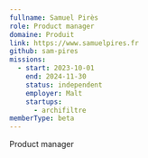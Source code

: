 ```yaml
---
fullname: Samuel Pirès
role: Product manager
domaine: Produit
link: https://www.samuelpires.fr
github: sam-pires
missions:
  - start: 2023-10-01
    end: 2024-11-30
    status: independent
    employer: Malt
    startups:
      - archifiltre
memberType: beta
---
```

Product manager
